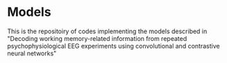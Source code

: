 # Models 
This is the repositoiry of codes implementing the models described in 
"Decoding working memory-related information from repeated psychophysiological EEG experiments using convolutional and contrastive neural networks"
